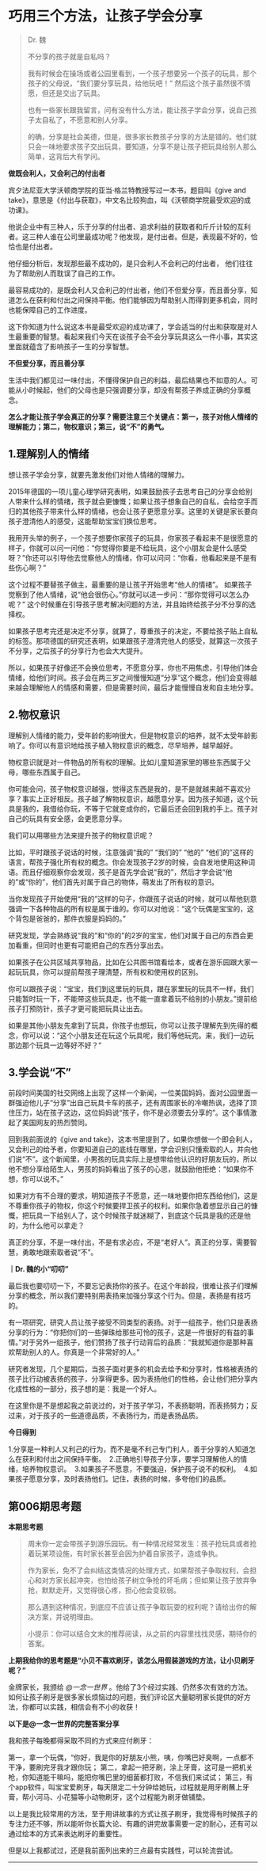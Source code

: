 # 巧用三个方法，让孩子学会分享

> Dr. 魏
> 
> 不分享的孩子就是自私吗？
> 
> 我有时候会在操场或者公园里看到，一个孩子想要另一个孩子的玩具，那个孩子的父母说，“我们要分享玩具，给他玩吧！” 然后这个孩子虽然很不情愿，但还是交出了玩具。
> 
> 也有一些家长跟我留言，问有没有什么方法，能让孩子学会分享，说自己孩子太自私了，不愿意和别人分享。
> 
> 的确，分享是社会美德，但是，很多家长教孩子分享的方法是错的。他们就只会一味地要求孩子交出玩具，要知道，分享不是让孩子把玩具给别人那么简单，这背后大有学问。

 **做既会利人，又会利己的付出者**

宾夕法尼亚大学沃顿商学院的亚当·格兰特教授写过一本书，题目叫《give and take》，意思是《付出与获取》，中文名比较狗血，叫《沃顿商学院最受欢迎的成功课》。

他说企业中有三种人，乐于分享的付出者、追求利益的获取者和斤斤计较的互利者。这三种人谁在公司里最成功呢？他发现，是付出者。但是，表现最不好的，恰恰也是付出者。

他仔细分析后，发现那些最不成功的，是只会利人不会利己的付出者， 他们往往为了帮助别人而耽误了自己的工作。

最容易成功的，是既会利人又会利己的付出者，他们不但爱分享，而且善分享，知道怎么在获利和付出之间保持平衡。他们能够因为帮助别人而得到更多机会，同时也能保障自己的工作进度。

这下你知道为什么说这本书是最受欢迎的成功课了，学会适当的付出和获取是对人生最重要的智慧。看起来我们今天在谈孩子会不会分享玩具这么一件小事，其实这里面就蕴含了影响孩子一生的分享智慧。

 **不但爱分享，而且善分享**

生活中我们都见过一味付出，不懂得保护自己的利益，最后结果也不如意的人。可能从小时候起，他们的父母也是只强调要分享，却没有帮孩子养成正确的分享概念。

 **怎么才能让孩子学会真正的分享？需要注意三个关键点：第一，孩子对他人情绪的理解能力；第二，物权意识；第三，说“不”的勇气。**

## 1.理解别人的情绪

想让孩子学会分享，就要先激发他们对他人情绪的理解力。

2015年德国的一项儿童心理学研究表明，如果鼓励孩子去思考自己的分享会给别人带来什么样的情绪，孩子就会更慷慨；如果让孩子想象自己的自私，会给空手而归的其他孩子带来什么样的情绪，也会让孩子更愿意分享。这里的关键是家长要向孩子澄清他人的感受，这能帮助宝宝们换位思考。

我用开头举的例子，一个孩子想要你家孩子的玩具，你家孩子看起来不是很愿意的样子，你就可以问一问他：“你觉得你要是不给玩具，这个小朋友会是什么感受呀？”你还可以引导他去觉察他人的情绪，你可以问问：“你看，他看起来是不是有些伤心啊？”

这个过程不要替孩子做主，最重要的是让孩子开始思考“他人的情绪”。 如果孩子觉察到了他人情绪，说“他会很伤心。”你就可以进一步问：“那你觉得可以怎么办呢？” 这个时候重在引导孩子思考解决问题的方法，并且始终给孩子分不分享的选择权。 

如果孩子思考完还是决定不分享，就算了，尊重孩子的决定，不要给孩子贴上自私的标签。那项德国的研究还表明，如果跟孩子澄清完他人的感受，就算这一次孩子不分享，之后孩子的分享行为也会大大提升。

所以，如果孩子好像还不会换位思考，不愿意分享，你也不用焦虑，引导他们体会情绪，给他们时间。孩子会在两三岁之间慢慢知道“分享”这个概念，他们会变得越来越会理解他人的情感和需要，但是需要时间，最后才能慢慢自发和自主地分享。

## 2.物权意识

理解别人情绪的能力，受年龄的影响很大，但是物权意识的培养，就不太受年龄影响了。你可以有意识地给孩子植入物权意识的概念，尽早培养，越早越好。

物权意识就是对一件物品的所有权的理解。比如儿童知道家里的哪些东西属于父母，哪些东西属于自己。

你可能会问，孩子物权意识越强，觉得这东西是我的，是不是就越来越不喜欢分享？事实上正好相反。孩子越了解物权意识，越愿意分享。因为孩子知道，这个玩具是我的，我借给你玩，不等于它就变成你的，它最后还会回到我的手上。孩子对自己的玩具有安全感，会更愿意分享。

我们可以用哪些方法来提升孩子的物权意识呢？ 

比如，平时跟孩子说话的时候，注意强调“我的” “我们的” “他的” “他们的”这样的语言，帮孩子强化所有权的概念。你会发现孩子2岁的时候，会自发地使用这种词语。而且仔细观察你会发现，孩子是首先学会说“我的”，然后才学会说“他的”或“你的”，他们首先对属于自己的物体，萌发出了所有权的意识。

当你发现孩子开始使用“我的”这样的句子，你跟孩子说话的时候，就可以帮他刻意强调一下各种物品的所有权是属于谁的。你可以对他说：“这个玩偶是宝宝的，这个背包是爸爸的，那件衣服是妈妈的。”

研究发现，学会熟练说“我的”和“你的”的2岁的宝宝，他们对属于自己的东西会更加看重，但同时也更有可能把自己的东西分享出去。

如果孩子在公共区域共享物品，比如在公共图书馆看绘本，或者在游乐园跟大家一起玩玩具，你可以提前帮孩子理清楚，所有权和使用权的区别。

你可以跟孩子说：“宝宝，我们到这里玩的玩具，跟在家里玩的玩具不一样，我们只能暂时玩一下，不能带这些玩具走，也不能一直拿着玩不给别的小朋友。”提前给孩子打预防针，孩子才更可能把玩具让出去。

如果是其他小朋友先拿到了玩具，你孩子也想玩，你可以让孩子理解先到先得的概念，你可以说：“这个小朋友还在玩这个玩具呢，我们等他玩完。来，我们一边玩那边那个玩具一边等好不好？”

## 3.学会说“不”

前段时间美国的社交网络上出现了这样一个新闻，一位美国妈妈，面对公园里面一群强迫他儿子“分享”出自己玩具卡车的孩子，还有周围家长的冷嘲热讽，选择了顶住压力，站在孩子这边，这位妈妈说“孩子，你不是必须要去分享的”。这个事情激起了美国网友的热烈赞同。

回到我前面说的《give and take》，这本书里提到了，如果你想做一个即会利人，又会利己的给予者，你要知道自己的底线在哪里，学会识别只懂索取的人，并向他们说“不”。这个新闻里，小男孩的玩具实际上是想带给他认识的好朋友玩的，所以他不想分享给陌生人，男孩的妈妈看出了孩子的心思，就鼓励他拒绝：“如果你不想，你可以说不。”

如果对方有不合理的要求，明知道孩子不愿意，还一味地要你把东西给他们，这是不尊重你孩子的物权，你这个时候要捍卫孩子的权利。如果你急着想显示自己的慷慨，把玩具一下给别人了，这个时候孩子就迷糊了，到底这个玩具是我的还是他的，为什么他可以拿走？

真正的分享，不是一味付出，不是有求必应，不是“老好人”。真正的分享，需要智慧，勇敢地跟索取者说“不”。

 **｜Dr. 魏的小“叨叨”**

最后我也要叨叨一下，不要忘记表扬你的孩子。在这个年龄段，很难让孩子们理解分享的概念，所以我们要特别用表扬来加强分享这个行为。但是，表扬是有技巧的。

有一项研究，研究人员让孩子接受不同类型的表扬。对于一组孩子，他们只是表扬分享的行为：“你把你们的一些弹珠给那些可怜的孩子，这是一件很好的有益的事情。”对于另外一组孩子，他们赞扬了孩子行动背后的品质：“我就知道你是那种喜欢帮助别人的人。你真是一个非常好的人。”

研究者发现，几个星期后，当孩子面对更多的机会去给予和分享时，性格被表扬的孩子比行动被表扬的孩子，分享得更多。因为表扬他们的性格，会让他们把分享内化成性格的一部分，孩子想的是：我是一个好人。

在这里你是不是想起我之前说过的，对于孩子学习，不表扬聪明，而表扬努力；反过来，对于孩子的一些道德品质，不表扬行为，而是表扬品质。

 **今日得到**

1.分享是一种利人又利己的行为，而不是毫不利己专门利人，善于分享的人知道怎么在获利和付出之间保持平衡。 
2.正确地引导孩子分享，要学习理解他人的情绪，培养物权意识。 
3.如果孩子不愿意，不要强迫，保护孩子说不的权利。 
4.如果孩子愿意分享，及时表扬他们。记住，表扬的时候，多夸他们的品质。

## 第006期思考题

 **本期思考题**

> 周末你一定会带孩子到游乐园玩。有一种情况经常发生：孩子抢玩具或者抢着玩某项设施，有时家长甚至会因为护着自家孩子，造成争执。
> 
> 作为家长，免不了会纠结这类情况的处理方式，如果帮孩子争取权利，会担心和对方家长起冲突，也怕给孩子树立争抢的坏毛病；但如果让孩子放弃争抢，默默走开，又觉得很心疼，担心他会变软弱。
> 
> 
> 
> 那么遇到这种情况，到底应不应该让孩子争取玩耍的权利呢？请给出你的解决方案，并说明理由。
> 
> 
> 
> 小提示：你可以结合文末的推荐阅读，从之前的内容里找找灵感，期待你的答案。

 **上期我给你的思考题是“小贝不喜欢刷牙，该怎么用假装游戏的方法，让小贝刷牙呢？”**

金牌家长，我颁给 *@一念一世界* 。他给了3个经过实践、仍然多次有效的方法。如何让孩子刷牙是很多家长烦恼过的问题，我们评论区大量聪明家长提供的好方法，你都可以实践，相信会有不小的收获！

 **以下是@一念一世界的完整答案分享**

我和孩子每晚都得采取不同的方式来应付刷牙：

第一，拿一个玩偶，“你好，我是你的好朋友小熊，咦，你嘴巴好臭啊，一点都不干净，要刷完牙我才跟你玩；
第二，拿起一把牙刷，涂上牙膏，这可是一把机关枪，你知道能干嘛吗，能把你嘴巴里的细菌都打败，不信我们来试试；
第三，有个app软件，叫宝宝爱刷牙，每天限定二十分钟给她玩，过程就是用牙刷蘸上牙膏，帮小河马、小花猫等小动物刷牙，这个过程能为刷牙做铺垫。

以上是我比较常用的方法，至于用讲故事的方式让孩子刷牙，我觉得有时候孩子的专注力还不够，所以能听你长篇大论、有趣的讲完故事需要一定的耐心，还有可以通过绘本的方式来表达刷牙的重要性。

但是以上我都试过，还是我前面列出来的三点最有实践性，可以轮流尝试。

---

